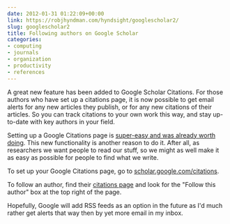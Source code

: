```yaml
---
date: 2012-01-31 01:22:09+00:00
link: https://robjhyndman.com/hyndsight/googlescholar2/
slug: googlescholar2
title: Following authors on Google Scholar
categories:
- computing
- journals
- organization
- productivity
- references
---
```


A great new feature has been added to Google Scholar Citations. For those authors who have set up a citations page, it is now possible to get email alerts for any new articles they publish, or for any new citations of their articles. So you can track citations to your own work this way, and stay up-to-date with key authors in your field.

Setting up a Google Citations page is [super-easy and was already worth doing](https://robjhyndman.com/hyndsight/portals/). This new functionality is another reason to do it. After all, as researchers we want people to read our stuff, so we might as well make it as easy as possible for people to find what we write.

To set up your Google Citations page, go to [scholar.google.com/citations](http://scholar.google.com/citations).

To follow an author, find their [citations page](http://scholar.google.com/citations?user=vamErfkAAAAJ&hl=en) and look for the "Follow this author" box at the top right of the page.

Hopefully, Google will add RSS feeds as an option in the future as I'd much rather get alerts that way then by yet more email in my inbox.
